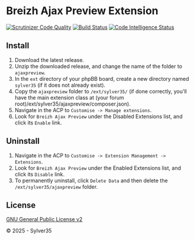 # Breizh Ajax Preview Extension

[![Scrutinizer Code Quality](https://scrutinizer-ci.com/g/Sylver35/ajaxpreview/badges/quality-score.png?b=main)](https://scrutinizer-ci.com/g/Sylver35/ajaxpreview/?branch=main)
[![Build Status](https://scrutinizer-ci.com/g/Sylver35/ajaxpreview/badges/build.png?b=main)](https://scrutinizer-ci.com/g/Sylver35/ajaxpreview/build-status/main)
[![Code Intelligence Status](https://scrutinizer-ci.com/g/Sylver35/ajaxpreview/badges/code-intelligence.svg?b=main)](https://scrutinizer-ci.com/code-intelligence)

## Install

1. Download the latest release.
2. Unzip the downloaded release, and change the name of the folder to `ajaxpreview`.
3. In the `ext` directory of your phpBB board, create a new directory named `sylver35` (if it does not already exist).
4. Copy the `ajaxpreview` folder to `/ext/sylver35/` (if done correctly, you'll have the main extension class at (your forum root)/ext/sylver35/ajaxpreview/composer.json).
5. Navigate in the ACP to `Customise -> Manage extensions`.
6. Look for `Breizh Ajax Preview` under the Disabled Extensions list, and click its `Enable` link.

## Uninstall

1. Navigate in the ACP to `Customise -> Extension Management -> Extensions`.
2. Look for `Breizh Ajax Preview` under the Enabled Extensions list, and click its `Disable` link.
3. To permanently uninstall, click `Delete Data` and then delete the `/ext/sylver35/ajaxpreview` folder.

## License

[GNU General Public License v2](http://opensource.org/licenses/GPL-2.0)

© 2025 - Sylver35
